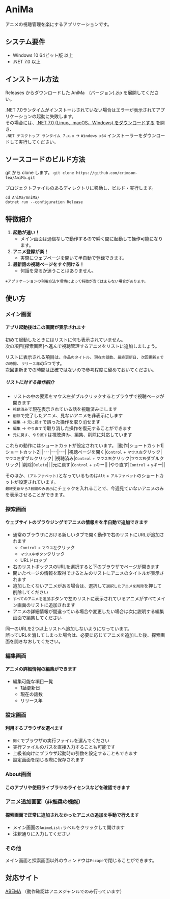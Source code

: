 # AniMa

アニメの視聴管理を楽にするアプリケーションです。


## システム要件
* Windows 10 64ビット版 以上
* .NET 7.0 以上

## インストール方法
Releases からダウンロードした AniMa　(バージョン).zip を展開してください。  

.NET 7.0ランタイムがインストールされていない場合はエラーが表示されてアプリケーションの起動に失敗します。  
その場合には、[.NET 7.0 (Linux、macOS、Windows) をダウンロードする](https://dotnet.microsoft.com/ja-jp/download/dotnet/7.0)
を開き、  
`.NET デスクトップ ランタイム 7.x.x` -> `Windows x64` インストーラーをダウンロードして実行してください。

## ソースコードのビルド方法
git から clone します。
```git clone https://github.com/crimson-tea/AniMa.git```

プロジェクトファイルのあるディレクトリに移動し、ビルド・実行します。
```
cd AniMa/AniMa/
dotnet run --configuration Release
```

## 特徴紹介
1. **起動が速い！**
    * メイン画面は通信なしで動作するので瞬く間に起動して操作可能になります。
2. **アニメ登録が楽！**
    * 実際にウェブページを開いて半自動で登録できます。
3. **最新話の視聴ページをすぐ開ける！**
    * 何話を見るか迷うことはありません。

<sub>※アプリケーションの利用方法や環境によって特徴が当てはまらない場合があります。</sub>

## 使い方
### メイン画面
#### アプリ起動後はこの画面が表示されます
初めて起動したときにはリストに何も表示されていません。  
次の項目[探索画面]へ進んで視聴管理するアニメをリストに追加しましょう。  


リストに表示される項目は、`作品のタイトル`、`現在の話数`、`最終更新日`、`次回更新までの時間`、`リリース年`の5つです。  
次回更新までの時間は正確ではないので参考程度に留めておいてください。


##### リストに対する操作紹介
* リストの中の要素をマウス左ダブルクリックするとブラウザで視聴ページが開きます
* `視聴済み`で現在表示されている話を視聴済みにします
* `削除`で完了したアニメ、見ないアニメを非表示にします
* `編集` -> `元に戻す`で誤った操作を取り消せます
* `編集` -> `やり直す`で取り消した操作を復元することができます
* `元に戻す`、`やり直す`は視聴済み、編集、削除に対応しています

これらの動作にはショートカットが設定されています。
|動作|ショートカット1|ショートカット2|
|---|---|---|
|視聴ページを開く|`Control` + `マウス左`クリック|`マウス左`ダブルクリック|
|視聴済み|`Control` + `マウス右`クリック|`マウス右`ダブルクリック|
|削除|`Delete`||
|元に戻す|`Control` + `z`キー||
|やり直す|`Control` + `y`キー||

そのほか、`(アルファベット)`となっているものは`Alt` + `アルファベット`のショートカットが設定されています。  
`最終更新から7日間のみ表示`にチェックを入れることで、今週見ていないアニメのみを表示させることができます。


### 探索画面
#### ウェブサイトのブラウジングでアニメの情報をを半自動で追加できます
* 通常のブラウザにおける新しいタブで開く動作で右のリストにURLが追加されます
   * `Control` + `マウス左`クリック
   * `マウス中ボタン`クリック
   * URLドロップ
* 右のリストボックスのURLを選択すると下のブラウザでページが開きます
* 開いたページの情報を取得できると左のリストにアニメのタイトルが表示されます
* 追加したくないアニメがある場合は、選択して`選択したアニメを削除`を押して削除してください
* `すべてのアニメを追加`ボタンで左のリストに表示されているアニメがすべてメイン画面のリストに追加されます
* アニメの詳細情報が間違っている場合や変更したい場合は次に説明する編集画面で編集してください

同一のURLを2つ以上リストへ追加しないようになっています。  
誤ってURLを消してしまった場合は、必要に応じてアニメを追加した後、探索画面を開きなおしてください。

### 編集画面
#### アニメの詳細情報の編集ができます
* 編集可能な項目一覧
    * 1話更新日
    * 現在の話数
    * リリース年

### 設定画面
#### 利用するブラウザを選べます
* `開く`でブラウザの実行ファイルを選んでください
* 実行ファイルのパスを直接入力することも可能です
* 上級者向けにブラウザ起動時の引数を設定することもできます
* 設定画面を閉じる際に保存されます

### About画面
#### このアプリや使用ライブラリのライセンスなどを確認できます

### アニメ追加画面（非推奨の機能）
#### 探索画面で正常に追加されなかったアニメの追加を手動で行えます
* メイン画面の`AnimeList:`ラベルをクリックして開けます
* 注釈通りに入力してください

### その他
メイン画面と探索画面以外のウィンドウは`Escape`で閉じることができます。

## 対応サイト
[ABEMA](https://abema.tv/video/genre/animation)
（動作確認はアニメジャンルでのみ行っています）
